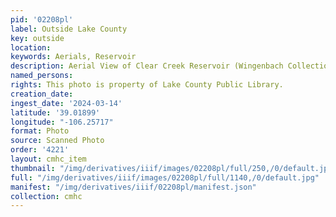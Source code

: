 ```yaml
---
pid: '02208pl'
label: Outside Lake County
key: outside
location: 
keywords: Aerials, Reservoir
description: Aerial View of Clear Creek Reservoir (Wingenbach Collection)
named_persons: 
rights: This photo is property of Lake County Public Library.
creation_date: 
ingest_date: '2024-03-14'
latitude: '39.01899'
longitude: "-106.25717"
format: Photo
source: Scanned Photo
order: '4221'
layout: cmhc_item
thumbnail: "/img/derivatives/iiif/images/02208pl/full/250,/0/default.jpg"
full: "/img/derivatives/iiif/images/02208pl/full/1140,/0/default.jpg"
manifest: "/img/derivatives/iiif/02208pl/manifest.json"
collection: cmhc
---
```

